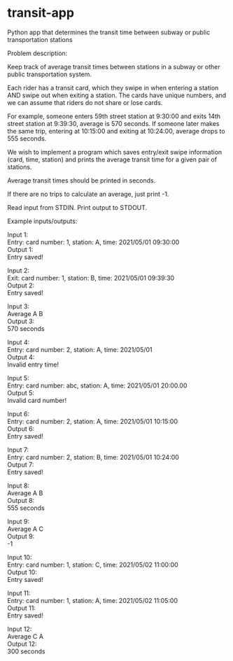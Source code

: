 # transit-app
Python app that determines the transit time between subway or public transportation stations


Problem description:

Keep track of average transit times between stations in a subway or other public transportation system.

Each rider has a transit card, which they swipe in when entering a station AND swipe out when exiting a station. The cards have unique numbers, and we can assume that riders do not share or lose cards.

For example, someone enters 59th street station at 9:30:00 and exits 14th street station at 9:39:30, average is 570 seconds. If someone later makes the same trip, entering at 10:15:00 and exiting at 10:24:00, average drops to 555 seconds.

We wish to implement a program which saves entry/exit swipe information (card, time, station) and prints the average transit time for a given pair of stations.

Average transit times should be printed in seconds.

If there are no trips to calculate an average, just print -1.

Read input from STDIN. Print output to STDOUT.


Example inputs/outputs:

Input 1: \
Entry: card number: 1, station: A, time: 2021/05/01 09:30:00\
Output 1:\
Entry saved!

Input 2:\
Exit: card number: 1, station: B, time: 2021/05/01 09:39:30\
Output 2:\
Entry saved!

Input 3:\
Average A B\
Output 3:\
570 seconds

Input 4:\
Entry: card number: 2, station: A, time: 2021/05/01 \
Output 4:\
Invalid entry time!

Input 5:\
Entry: card number: abc, station: A, time: 2021/05/01 20:00.00\
Output 5:\
Invalid card number!

Input 6:\
Entry: card number: 2, station: A, time: 2021/05/01 10:15:00\
Output 6:\
Entry saved!

Input 7:\
Entry: card number: 2, station: B, time: 2021/05/01 10:24:00\
Output 7:\
Entry saved!

Input 8:\
Average A B\
Output 8:\
555 seconds

Input 9:\
Average A C\
Output 9:\
-1

Input 10:\
Entry: card number: 1, station: C, time: 2021/05/02 11:00:00\
Output 10:\
Entry saved!

Input 11:\
Entry: card number: 1, station: A, time: 2021/05/02 11:05:00\
Output 11:\
Entry saved!

Input 12:\
Average C A\
Output 12:\
300 seconds
